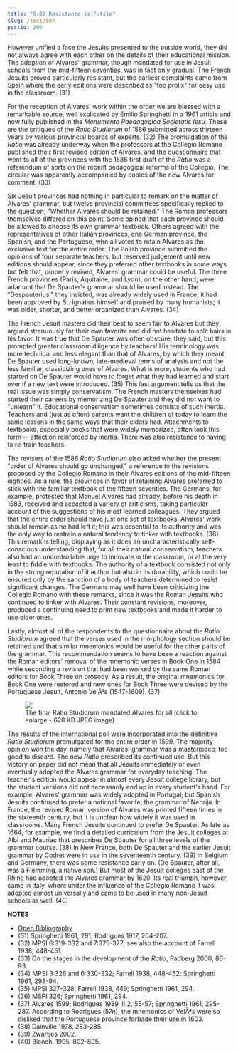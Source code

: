 ```yaml
---
title: "5.07 Resistance is Futile"
slug: /text/507
postid: 296
---
```

However unified a face the Jesuits presented to the outside world, they did not always agree with each other on the details of their educational mission. The adoption of Alvares' grammar, though mandated for use in Jesuit schools from the mid-fifteen seventies, was in fact only gradual. The French Jesuits proved particularly resistant, but the earliest complaints came from Spain where the early editions were described as "too prolix" for easy use in the classroom. (31)

For the reception of Alvares' work within the order we are blessed with a remarkable source, well explicated by Emilio Springhetti in a 1961 article and now fully published in the *Monumenta Paedagogica Societatis Iesu*. These are the critiques of the *Ratio Studiorum* of 1586 submitted across thirteen years by various provincial boards of experts. (32) The promulgation of the *Ratio* was already underway when the professors at the Collegio Romano published their first revised edition of Alvares, and the questionnaire that went to all of the provinces with the 1586 first draft of the *Ratio* was a referendum of sorts on the recent pedagogical reforms of the Collegio. The circular was apparently accompanied by copies of the new Alvares for comment. (33)

Six Jesuit provinces had nothing in particular to remark on the matter of Alvares' grammar, but twelve provincial committees specifically replied to the question, "Whether Alvares should be retained." The Roman professors themselves differed on this point. Some opined that each province should be allowed to choose its own grammar textbook. Others agreed with the representatives of other Italian provinces, one German province, the Spanish, and the Portuguese, who all voted to retain Alvares as the exclusive text for the entire order. The Polish province submitted the opinions of four separate teachers, but reserved judgement until new editions should appear, since they preferred other textbooks in some ways but felt that, properly revised, Alvares' grammar could be useful. The three French provinces (Paris, Aquitaine, and Lyon), on the other hand, were adamant that De Spauter's grammar should be used instead. The "Despauterius," they insisted, was already widely used in France; it had been approved by St. Ignatius himself and praised by many humanists; it was older, shorter, and better organized than Alvares. (34)

The French Jesuit masters did their best to seem fair to Alvares but they argued strenuously for their own favorite and did not hesitate to split hairs in his favor. It was true that De Spauter was often obscure, they said, but this prompted greater classroom diligence by teachers! His terminology was more technical and less elegant than that of Alvares, by which they meant De Spauter used long-known, late-medieval terms of analysis and not the less familiar, classicizing ones of Alvares. What is more, students who had started on De Spauter would have to forget what they had learned and start over if a new text were introduced. (35) This last argument tells us that the real issue was simply conservatism. The French masters themselves had started their careers by memorizing De Spauter and they did not want to "unlearn" it. Educational conservatism sometimes consists of such inertia. Teachers and (just as often) parents want the children of today to learn the same lessons in the same ways that their elders had. Attachments to textbooks, especially books that were widely memorized, often took this form -- affection reinforced by inertia. There was also resistance to having to re-train teachers.

The revisers of the 1586 *Ratio Studiorum* also asked whether the present "order of Alvares should go unchanged," a reference to the revisions proposed by the Collegio Romano in their Alvares editions of the mid-fifteen eighties. As a rule, the provinces in favor of retaining Alvares preferred to stick with the familiar textbook of the fifteen seventies. The Germans, for example, protested that Manuel Alvares had already, before his death in 1583, received and accepted a variety of criticisms, taking particular account of the suggestions of his most learned colleagues. They argued that the entire order should have just one set of textbooks. Alvares' work should remain as he had left it; this was essential to its authority and was the only way to restrain a natural tendency to tinker with textbooks. (36) This remark is telling, displaying as it does an uncharacteristically self-conscious understanding that, for all their natural conservatism, teachers also had an uncontrollable urge to innovate in the classroom, or at the very least to fiddle with textbooks. The authority of a textbook consisted not only in the strong reputation of it author but also in its durability, which could be ensured only by the sanction of a body of teachers determined to resist significant changes. The Germans may well have been criticizing the Collegio Romano with these remarks, since it was the Roman Jesuits who continued to tinker with Alvares. Their constant revisions, moreover, produced a continuing need to print new textbooks and made it harder to use older ones.

Lastly, almost all of the respondents to the questionnaire about the *Ratio Studiorum* agreed that the verses used in the morphology section should be retained and that similar mnemonics would be useful for the other parts of the grammar. This recommendation seems to have been a reaction against the Roman editors' removal of the mnemonic verses in Book One in 1584 while seconding a revision that had been worked by the same Roman editors for Book Three on prosody. As a result, the original mnemonics for Book One were restored and new ones for Book Three were devised by the Portuguese Jesuit, Antonio VelÃªs (1547-1609). (37)
<p style="text-align: center;"></p>


<figure class="mkdn-figure">
    <div onClick="createLightbox('/images_full/5.00_Chapter_Five/HFS_094.01.jpg')" data="/images_full/0.00_Introduction/Wing-ZP-535.D175Negrotitle.jpg" class="mkdn-image-link" id="lbimage">
    <img class="mkdn-image" src="/images_full/5.00_Chapter_Five/HFS_094.01.jpg" />
    <figcaption class="mkdn-figcaption">The final Ratio Studiorum mandated Alvares for all (click to enlarge - 628 KB JPEG image)</figcaption>
    </div>
</figure>

The results of the international poll were incorporated into the definitive *Ratio Studiorum* promulgated for the entire order in 1599. The majority opinion won the day, namely that Alvares' grammar was a masterpiece, too good to discard. The new *Ratio* prescribed its continued use. But this victory on paper did not mean that all Jesuits immediately or even eventually adopted the Alvares grammar for everyday teaching. The teacher's edition would appear in almost every Jesuit college library, but the student versions did not necessarily end up in every student's hand. For example, Alvares' grammar was widely adopted in Portugal; but Spanish Jesuits continued to prefer a national favorite, the grammar of Nebrija. In France, the revised Roman version of Alvares was printed fifteen times in the sixteenth century, but it is unclear how widely it was used in classrooms. Many French Jesuits continued to prefer De Spauter. As late as 1664, for example, we find a detailed curriculum from the Jesuit colleges at Albi and Mauriac that prescribes De Spauter for all three levels of the grammar course. (38) In New France, both De Spauter and the earlier Jesuit grammar by Codret were in use in the seventeenth century. (39) In Belgium and Germany, there was some resistance early on. (De Spauter, after all, was a Flemming, a native son.) But most of the Jesuit colleges east of the Rhine had adopted the Alvares grammar by 1620. Its real triumph, however, came in Italy, where under the influence of the Collegio Romano it was adopted almost universally and came to be used in many non-Jesuit schools as well. (40)

**NOTES**
* [Open Bibliography](/bibliography.pdf)
* (31) Springhetti 1961, 291; Rodrigues 1917, 204-207.
* (32) MPSI 6:319-332 and 7:375-377; see also the account of Farrell 1938, 448-451.
* (33) On the stages in the development of the *Ratio*, Padberg 2000, 86-93.
* (34) MPSI 3:326 and 6:330-332; Farrell 1938, 448-452; Springhetti 1961, 293-94.
* (35) MPSI 327-328; Farrell 1938, 449; Springhetti 1961, 294.
* (36) MSPI 326; Springhetti 1961, 294.
* (37) Alvares 1599; Rodrigues 1939, II.2, 55-57; Springhetti 1961, 295-287. According to Rodrigues (57n), the mnemonics of VelÃªs were so disliked that the Portuguese province forbade their use in 1603.
* (38) Dainville 1978, 283-285.
* (39) Zwartjes 2002.
* (40) Bianchi 1995, 802-805.
